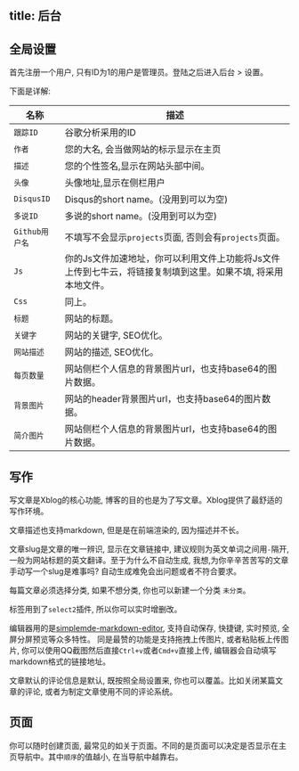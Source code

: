 title: 后台
---
## 全局设置

首先注册一个用户, 只有ID为1的用户是管理员。登陆之后进入后台 > 设置。

下面是详解:

名称 | 描述
--- | ---
`跟踪ID` | 谷歌分析采用的ID
`作者` | 您的大名, 会当做网站的标示显示在主页
`描述` | 您的个性签名,显示在网站头部中间。
`头像` | 头像地址,显示在侧栏用户
`DisqusID` | Disqus的short name。(没用到可以为空)
`多说ID` | 多说的short name。(没用到可以为空)
`Github用户名` | 不填写不会显示`projects`页面, 否则会有`projects`页面。
`Js` | 你的Js文件加速地址，你可以利用文件上功能将Js文件上传到七牛云，将链接复制填到这里。如果不填, 将采用本地文件。
`Css` | 同上。
`标题` | 网站的标题。
`关键字` | 网站的关键字, SEO优化。
`网站描述` | 网站的描述, SEO优化。
`每页数量` | 网站侧栏个人信息的背景图片url，也支持base64的图片数据。
`背景图片` | 网站的header背景图片url，也支持base64的图片数据。
`简介图片` | 网站侧栏个人信息的背景图片url，也支持base64的图片数据。



## 写作

写文章是Xblog的核心功能, 博客的目的也是为了写文章。Xblog提供了最舒适的写作环境。

文章描述也支持markdown, 但是是在前端渲染的, 因为描述并不长。

文章slug是文章的唯一辨识, 显示在文章链接中, 建议规则为英文单词之间用`-`隔开, 一般为网站标题的英文翻译。至于为什么不自动生成, 我想,为你辛辛苦苦写的文章手动写一个slug是难事吗? 自动生成难免会出问题或者不符合要求。

每篇文章必须选择分类, 如果不想分类, 你也可以新建一个分类 `未分类`。

标签用到了`select2`插件, 所以你可以实时增删改。

编辑器用的是[simplemde-markdown-editor](https://github.com/NextStepWebs/simplemde-markdown-editor), 支持自动保存, 快捷键, 实时预览, 全屏分屏预览等众多特性。
同是最赞的功能是支持拖拽上传图片, 或者粘贴板上传图片, 你可以使用QQ截图然后直接`Ctrl+v`或者`Cmd+v`直接上传, 编辑器会自动填写markdown格式的链接地址。

文章默认的评论信息是默认, 既按照全局设置来, 你也可以覆盖。比如关闭某篇文章的评论, 或者为制定文章使用不同的评论系统。


## 页面

你可以随时创建页面, 最常见的如关于页面。不同的是页面可以决定是否显示在主页导航中。其中`顺序`的值越小, 在当导航中越靠右。

